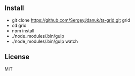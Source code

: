 ## Install
- git clone https://github.com/SergeyJdanuk/ts-grid.git grid
- cd grid
- npm install
- ./node_modules/.bin/gulp
- ./node_modules/.bin/gulp watch

## License
MIT